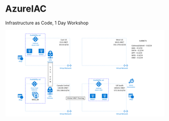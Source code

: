 # AzureIAC
Infrastructure as Code, 1 Day Workshop

![AFS Architecture Image](https://github.com/swiftsolves-msft/AzureIAC/blob/master/AzureIAC.png "AzureIAC Architecture Image")
